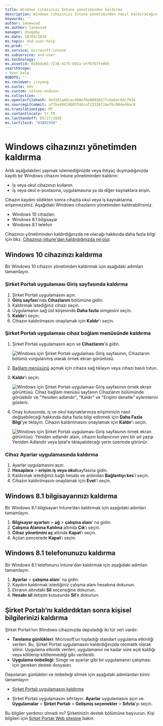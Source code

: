 ```yaml
---
title: Windows cihazınızı Intune yönetiminden kaldırma
description: Windows cihazınızı Intune yönetiminden nasıl kaldıracağınızı açıklar
keywords: ''
author: lenewsad
ms.author: lanewsad
manager: dougeby
ms.date: 10/03/2018
ms.topic: end-user-help
ms.prod: ''
ms.service: microsoft-intune
ms.subservice: end-user
ms.technology: ''
ms.assetid: 018bda65-7238-41f5-b92a-e5f67b7fe085
searchScope:
- User help
ROBOTS: ''
ms.reviewer: jieyang
ms.suite: ems
ms.custom: intune-enduser
ms.collection: ''
ms.openlocfilehash: 9e9101a46cac488ef8a80858377cbabac8dc7936
ms.sourcegitcommit: a77ba49424803fddcaf23326f1befbc004e48ac9
ms.translationtype: MT
ms.contentlocale: tr-TR
ms.lasthandoff: 05/27/2020
ms.locfileid: "83881594"
---
```

# <a name="remove-your-windows-device-from-management"></a>Windows cihazınızı yönetimden kaldırma

Artık aşağıdakileri yapmak istemediğinizde veya ihtiyaç duymadığınızda kayıtlı bir Windows cihazını Intune yönetiminden kaldırın:  
* İş veya okul cihazınızı kullanın. 
* İş veya okul e-postasına, uygulamasına ya da diğer kaynaklara erişin.

Cihazın kaydını sildikten sonra cihazla okul veya iş kaynaklarına erişemezsiniz. Aşağıdaki Windows cihazlarını yönetimden kaldırabilirsiniz.  
* Windows 10 cihazları 
* Windows 8.1 bilgisayar
* Windows 8.1 telefon
 
Cihazınızı yönetiminden kaldırdığınızda ne olacağı hakkında daha fazla bilgi için bkz. [Cihazınızı Intune'dan kaldırdığınızda ne olur](what-happens-if-you-unenroll-your-device-from-intune-windows.md).  

## <a name="remove-your-windows-10-device"></a>Windows 10 cihazınızı kaldırma
Bir Windows 10 cihazını yönetimden kaldırmak için aşağıdaki adımları tamamlayın.

### <a name="remove-in-company-portal-app-home-page"></a>Şirket Portalı uygulaması **Giriş** sayfasında kaldırma  

1. Şirket Portalı uygulamasını açın.
2. **Giriş sayfası**'nda **Cihazlarım** bölümüne gidin.
3. Kaldırmak istediğiniz cihazı seçin.
3. Uygulamanın sağ üst köşesinde **Daha fazla** simgesini seçin.
4. **Kaldır**’ı seçin. 
5. Cihazın kaldırılmasını onaylamak için **Kaldır**'ı seçin.  

### <a name="remove-in-company-portal-app-device-context-menu"></a>Şirket Portalı uygulaması cihaz bağlam menüsünde kaldırma  

1. Şirket Portalı uygulamasını açın ve **Cihazlarım**'a gidin.

    ![Windows için Şirket Portalı uygulaması Giriş sayfasının, Cihazlarım bölümü vurgulanmış olarak örnek ekran görüntüsü.](./media/1809_CheckAccess_Context_Select_Device.png)

2. [Bağlam menüsünü](https://docs.microsoft.com//windows/uwp/design/controls-and-patterns/menus) açmak için cihaza sağ tıklayın veya cihazı basılı tutun.  

3. **Kaldır**’ı seçin.  

    ![Windows için Şirket Portalı uygulaması Giriş sayfasının örnek ekran görüntüsü. Cihaz bağlam menüsü sayfanın **Cihazlarım** bölümünde görülebilir ve "Yeniden adlandır", "Kaldır" ve "Erişimi denetle" eylemlerini gösterir.](./media/1809_DeviceContextMenu_Windows_CP.png)  

5. Onay kutusunda, iş ve okul kaynaklarınıza erişiminizin nasıl değişebileceği hakkında daha fazla bilgi edinmek için **Daha Fazla Bilgi**'ye tıklayın. Cihazın kaldırılmasını onaylamak için **Kaldır**'ı seçin.   

     ![Windows için Şirket Portalı uygulaması Giriş sayfasının örnek ekran görüntüsü. Yeniden adlandır alanı, cihazın kullanıcının yeni bir ad yazıp Yeniden Adlandır veya İptal'e tıklayabileceği yerin üzerinde görünür.](./media/1808_RemoveDevice_Popup.png)  


### <a name="remove-in-device-settings-app"></a>Cihaz Ayarlar uygulamasında kaldırma
1. Ayarlar uygulamasını açın. 
2. **Hesaplara**  >  **erişim iş veya okul**sayfasına gidin.
3. Kaldırmak istediğiniz bağlı hesabı ve ardından **Bağlantıyı kes**’i seçin.
4. Cihazın kaldırılmasını onaylamak için **Evet**’i seçin.

## <a name="remove-your-windows-81-computer"></a>Windows 8.1 bilgisayarınızı kaldırma
Bir Windows 8.1 bilgisayarı Intune’dan kaldırmak için aşağıdaki adımları tamamlayın.

1. **Bilgisayar ayarları**  >  **ağ**  >  **çalışma alanı**' na gidin.
2. **Çalışma Alanına Katılma** altında **Çık**’ı seçin.
3. **Cihaz yönetimini aç** altında **Kapat**’ı seçin.
4. Açılan pencerede **Kapat**’ı seçin.

## <a name="remove-your-windows-81-phone"></a>Windows 8.1 telefonunuzu kaldırma
Bir Windows 8.1 telefonunu Intune'dan kaldırmak için aşağıdaki adımları tamamlayın.

1. **Ayarlar**  >  **çalışma alanı**' na gidin.
2. Kaydını kaldırmak istediğiniz çalışma alanı hesabına dokunun.
3. Ekranın altındaki **Sil** seçeneğine dokunun.
4. **Hesabı sil** iletişim kutusunda **Sil**’e dokunun.  
## <a name="removing-your-personal-information-after-removing-the-company-portal"></a>Şirket Portalı’nı kaldırdıktan sonra kişisel bilgilerinizi kaldırma  

Şirket Portalı’nın Windows cihazınızda depoladığı iki tür veri vardır:

- **Tanılama günlükleri**: Microsoft’un topladığı standart uygulama etkinliği verileri. Bu, Şirket Portalı uygulamasını kaldırdığınızda otomatik olarak silinir. Uygulama etkinlik verileri, uygulamanın ne kadar süre açık kaldığı veya kilitlenip kilitlenmediği gibi verilerdir.
- **Uygulama önbelleği**: Simge ve ayarlar gibi bir uygulamanın çalışması için gereken destek dosyaları.

Depolanan günlükleri ve önbelleği silmek için aşağıdaki adımlardan birini tamamlayın:

* [Şirket Portalı uygulamasını kaldırma](https://support.microsoft.com/help/4028003/windows-10-uninstall-apps-and-programs) 

* Şirket Portalı uygulamasını sıfırlayın. **Ayarlar** uygulamasını açın ve **Uygulamalar** > **Şirket Portalı** > **Gelişmiş seçenekler** > **Sıfırla**’yı seçin. 

Bu bilgiler yardımcı olmadı mı? Şirketinizin destek bölümüne başvurun. Kişi bilgileri için [Şirket Portalı Web sitesine](https://go.microsoft.com/fwlink/?linkid=2010980) bakın.
